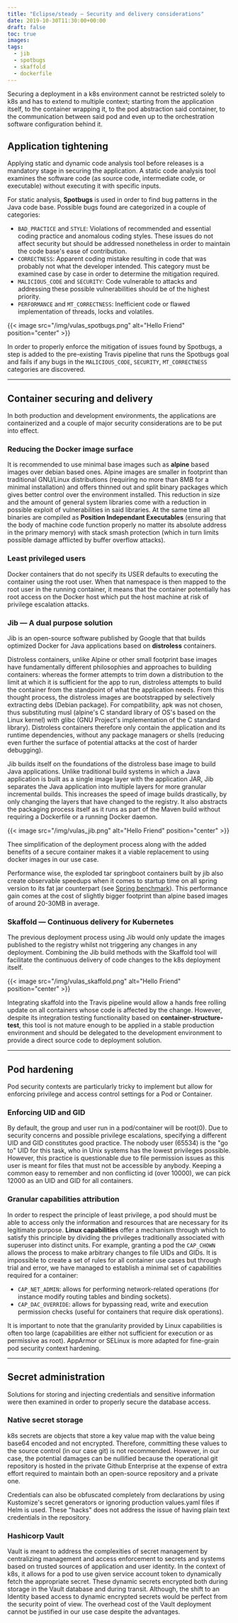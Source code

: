 ```yaml
---
title: "Eclipse/steady — Security and delivery considerations"
date: 2019-10-30T11:30:00+00:00
draft: false
toc: true
images:
tags:
  - jib
  - spotbugs
  - skaffold
  - dockerfile
---
```


Securing a deployment in a k8s environment cannot be restricted solely to k8s and has to extend to multiple context; starting from the application itself, to the container wrapping it, to the pod abstraction said container, to the communication between said pod and even up to the orchestration software configuration behind it.

## Application tightening

Applying static and dynamic code analysis tool before releases is a mandatory stage in securing the application. A static code analysis tool examines the software code (as source code, intermediate code, or executable) without executing it with specific inputs. 

For static analysis, **Spotbugs** is used in order to find bug patterns in the Java code base. Possible bugs found are categorized in a couple of categories:
- `BAD_PRACTICE` and `STYLE`: Violations of recommended and essential coding practice and anomalous coding styles. These issues do not affect security but should be addressed nonetheless in order to maintain the code base's ease of contribution.
- `CORRECTNESS`: Apparent coding mistake resulting in code that was probably not what the developer intended. This category must be examined case by case in order to determine the mitigation required.
- `MALICIOUS_CODE` and `SECURITY`: Code vulnerable to attacks and addressing these possible vulnerabilities should be of the highest priority.
- `PERFORMANCE` and `MT_CORRECTNESS`: Inefficient code or flawed implementation of threads, locks and volatiles. 

{{< image src="/img/vulas_spotbugs.png" alt="Hello Friend" position="center" >}}

In order to properly enforce the mitigation of issues found by Spotbugs, a step is added to the pre-existing Travis pipeline that runs the Spotbugs goal and fails if any bugs in the `MALICIOUS_CODE`, `SECURITY`, `MT_CORRECTNESS` categories are discovered. 

---
## Container securing and delivery

In both production and development environments, the applications are containerized and a couple of major security considerations are to be put into effect.

### Reducing the Docker image surface

It is recommended to use minimal base images such as **alpine** based images over debian based ones. Alpine images are smaller in footprint than traditional GNU/Linux distributions (requiring no more than 8MB for a minimal installation) and offers thinned out and split binary packages which gives better control over the environment installed. This reduction in size and the amount of general system libraries come with a reduction in possible exploit of vulnerabilities in said libraries. At the same time all binaries are compiled as **Position Independant Executables** (ensuring that the body of machine code function properly no matter its absolute address in the primary memory) with stack smash protection (which in turn limits possible damage afflicted by buffer overflow attacks).

### Least privileged users

Docker containers that do not specify its USER defaults to executing the container using the root user. When that namespace is then mapped to the root user in the running container, it means that the container potentially has root access on the Docker host which put the host machine at risk of privilege escalation attacks.

### Jib — A dual purpose solution

Jib is an open-source software published by Google that that builds optimized Docker for Java applications based on **distroless** containers. 

Distroless containers, unlike Alpine or other small footprint base images have fundamentally different philosophies and approaches to building containers: whereas the former attempts to trim down a distribution to the limit at which it is sufficient for the app to run, distroless attempts to build the container from the standpoint of what the application needs. From this thought process, the distroless images are bootstrapped by selectively extracting debs (Debian package). For compatibility, apk was not chosen, thus substituting musl (alpine's C standard library of OS's based on the Linux kernel) with glibc (GNU Project's implementation of the C standard library). Distroless containers therefore only contain the application and its runtime dependencies, without any package managers or shells (reducing even further the surface of potential attacks at the cost of harder debugging).

Jib builds itself on the foundations of the distroless base image to build Java applications. Unlike traditional build systems in which a Java application is built as a single image layer with the application JAR, Jib separates the Java application into multiple layers for more granular incremental builds. This increases the speed of image builds drastically, by only changing the layers that have changed to the registry. It also abstracts the packaging process itself as it runs as part of the Maven build without requiring a Dockerfile or a running Docker daemon. 

{{< image src="/img/vulas_jib.png" alt="Hello Friend" position="center" >}}

Thee simplification of the deployment process along with the added benefits of a secure container makes it a viable replacement to using docker images in our use case. 

Performance wise, the exploded tar springboot containers built by jib also create observable speedups when it comes to startup time on all spring version to its fat jar counterpart  (see [Spring benchmark](https://github.com/dsyer/spring-boot-startup-bench)). This performance gain comes at the cost of slightly bigger footprint than alpine based images of around 20-30MB in average. 


### Skaffold — Continuous delivery for Kubernetes

The previous deployment process using Jib would only update the images published to the registry whilst not triggering any changes in any deployment. Combining the Jib build methods with the Skaffold tool will facilitate the continuous delivery of code changes to the k8s deployment itself. 

{{< image src="/img/vulas_skaffold.png" alt="Hello Friend" position="center" >}}

Integrating skaffold into the Travis pipeline would allow a hands free rolling update on all containers whose code is affected by the change. However, despite its integration testing functionality based on **container-structure-test**, this tool is not mature enough to be applied in a stable production environment and should be delegated to the development environment to provide a direct source code to deployment solution. 


---
## Pod hardening

Pod security contexts are particularly tricky to implement but allow for enforcing privilege and access control settings for a Pod or Container. 

### Enforcing UID and GID

By default, the group and user run in a pod/container will be root(0). Due to security concerns and possible privilege escalations, specifying a different UID and GID constitutes good practice. The nobody user (65534) is the "go to" UID for this task, who in Unix systems has the lowest privileges possible. However, this practice is questionable due to file permission issues as this user is meant for files that must not be accessible by anybody. Keeping a common easy to remember and non conflicting id (over 10000), we can pick 12000 as an UID and GID for all containers.

### Granular capabilities attribution

In order to respect the principle of least privilege, a pod should must be able to access only the information and resources that are necessary for its legitimate purpose. **Linux capabilities** offer a mechanism through which to satisfy this principle by dividing the privileges traditionally associated with superuser into distinct units. For example, granting a pod the `CAP_CHOWN` allows the process to make arbitrary changes to file UIDs and GIDs. It is impossible to create a set of rules for all container use cases but through trial and error, we have managed to establish a minimal set of capabilities required for a container:

- `CAP_NET_ADMIN`: allows for performing network-related operations (for instance modify routing tables and binding sockets).
- `CAP_DAC_OVERRIDE`: allows for bypassing read, write and execution permission checks (useful for containers that require disk operations).

It is important to note that the granularity provided by Linux capabilities is often too large (capabilities are either not sufficient for execution or as permissive as root). AppArmor or SELinux is more adapted for fine-grain pod security context hardening.


---
## Secret administration

Solutions for storing and injecting credentials and sensitive information were then examined in order to properly secure the database access. 

### Native secret storage

k8s secrets are objects that store a key value map with the value being base64 encoded and not encrypted. Therefore, committing these values to the source control (in our case git) is not recommended. However, in our case, the potential damages can be nullified because the operational git repository is hosted in the private Github Enterprise at the expense of extra effort required to maintain both an open-source repository and a private one.  

Credentials can also be obfuscated completely from declarations by using Kustomize's secret generators or ignoring production values.yaml files if Helm is used. These "hacks" does not address the issue of having plain text credentials in the repository.  

### Hashicorp Vault

Vault is meant to address the complexities of secret management by centralizing management and access enforcement to secrets and systems based on trusted sources of application and user identity. In the context of k8s, it allows for a pod to use given service account token to dynamically fetch the appropriate secret. These dynamic secrets encrypted both during storage in the Vault database and during transit. Although, the shift to an Identity based access to dynamic encrypted secrets would be perfect from the security point of view. The overhead cost of the Vault deployment cannot be justified in our use case despite the advantages.
